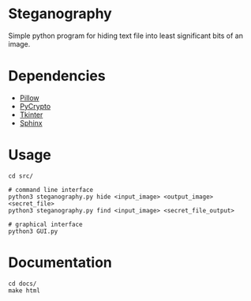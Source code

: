 # Steganography

Simple python program for hiding text file into least significant bits of an image.


# Dependencies

- [Pillow](https://python-pillow.org/)
- [PyCrypto](https://www.dlitz.net/software/pycrypto/)
- [Tkinter](http://tkinter.unpythonic.net/)
- [Sphinx](http://www.sphinx-doc.org/)

# Usage

    cd src/

    # command line interface
    python3 steganography.py hide <input_image> <output_image> <secret_file>
    python3 steganography.py find <input_image> <secret_file_output>

    # graphical interface
    python3 GUI.py

# Documentation

    cd docs/
    make html
